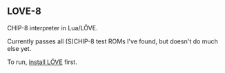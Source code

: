 LOVE-8
------

CHIP-8 interpreter in Lua/LÖVE.

Currently passes all (S)CHIP-8 test ROMs I've found, but doesn't do much else yet.

To run, [install LÖVE](https://love2d.org) first.
